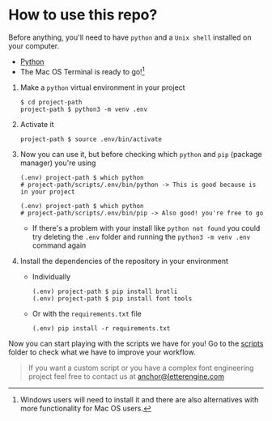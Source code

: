 # How to use this repo?

Before anything, you'll need to have `python` and a `Unix shell` installed on your computer.

- [Python](https://www.python.org/downloads/)
- The Mac OS Terminal is ready to go![^1]

1. Make a `python` virtual environment in your project

   ```SHELL
   $ cd project-path
   project-path $ python3 -m venv .env
   ```

2. Activate it

   ```SHELL
   project-path $ source .env/bin/activate
   ```

3. Now you can use it, but before checking which `python` and `pip` (package manager) you're using

   ```SHELL
   (.env) project-path $ which python
   # project-path/scripts/.env/bin/python -> This is good because is in your project

   (.env) project-path $ which python
   # project-path/scripts/.env/bin/pip -> Also good! you're free to go
   ```

   - If there's a problem with your install like `python not found` you could try deleting the `.env` folder and running the `python3 -m venv .env` command again

4. Install the dependencies of the repository in your environment

   - Individually
     ```SHELL
     (.env) project-path $ pip install brotli
     (.env) project-path $ pip install font tools
     ```
   - Or with the `requirements.txt` file
     ```SHELL
     (.env) pip install -r requirements.txt
     ```

Now you can start playing with the scripts we have for you!
Go to the [scripts](./scripts) folder to check what we have to improve your workflow.

> If you want a custom script or you have a complex font engineering project feel free to contact us at [anchor@letterengine.com](mailto:anchor@letterengine.com)

[^1]: Windows users will need to install it and there are also alternatives with more functionality for Mac OS users.
